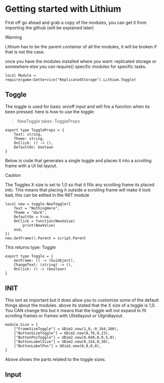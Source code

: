 # Getting started with Lithium

First off go ahead and grab a copy of the modules, you can get it from importing the github (will be explained later)
> [!Warning]
> Lithium has to be the parent container of all the modules, it will be broken if that is not the case.

once you have the modules installed where you want: replicated storage or somewhere else you can require() specific modules for specific tasks.

```luau
local Module = require(game:GetService("ReplicatedStorage").Lithium.Toggle)
```

## Toggle

The toggle is used for basic on/off input and will fire a function when its been pressed.
here is how to use the toggle:

>NewToggle takes :ToggleProps

```luau
export type ToggleProps = {
	Text: string,
	Theme: string,
	OnClick: () -> (),
	DefaultOn: boolean
}
```
Below is code that generates a single toggle and places it into a scrolling frame with a UI list layout.

> [!Caution]
> The Toggles X size is set to 1,0 so that it fills any scrolling frame its placed into.
> This means that placing it outside a scrolling frame will make it look bad, this can be edited in the INIT module

```luau
local new = toggle.NewToggle({
	Text = "NothingHere",
	Theme = "dark",
	DefaultOn = true,
	OnClick = function(NewValue)
		print(NewValue)
	end,
})
new.GetFrame().Parent = script.Parent
```
This returns type: Toggle

```luau
export type Toggle = {
	GetFrame: () -> (GuiObject),
	ChangeText: (string) -> (),
	OnClick: () -> (boolean)
}

```

## INIT

This isnt as important but it does allow you to customize some of the default things about the modules.
above its stated that the X size of a toggle is 1,0.
You CAN change this but it means that the toggle will not expand to fit scrolling frames or frames with UIlistlayout or UIgridlayout.

```luau
module.Size = {
	["FrameSizeToggle"] = UDim2.new(1,0,-0.164,100),
	["ButtonSizeToggle"] = UDim2.new(0,76,0,23),
	["ButtonPosToggle"] = UDim2.new(0.849,0,0.5,0),
	["ButtonLabelSize"] = UDim2.new(0,154,0,30),
	["ButtonLabelPos"] = UDim2.new(0,0,0,0),
}
```
Above shows the parts related to the toggle sizes.

## Input
